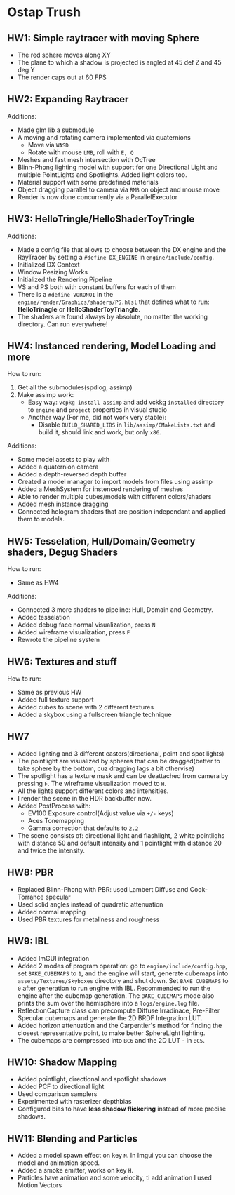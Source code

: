 # Ostap Trush

## HW1: Simple raytracer with moving Sphere
- The red sphere moves along XY
- The plane to which a shadow is projected is angled at 45 def Z and 45 deg Y
- The render caps out at 60 FPS

## HW2: Expanding Raytracer
Additions:
- Made glm lib a submodule
- A moving and rotating camera implemented via quaternions
	- Move via `WASD`
	- Rotate with mouse `LMB`, roll with `E, Q`
- Meshes and fast mesh intersection with OcTree
- Blinn-Phong lighting model with support for one Directional Light and multiple PointLights and Spotlights. Added light colors too.
- Material support with some predefined materials
- Object dragging parallel to camera via `RMB` on object and mouse move
- Render is now done concurrently via a ParallelExecutor

## HW3: HelloTringle/HelloShaderToyTringle
Additions:
- Made a config file that allows to choose between the DX engine and the RayTracer by setting a `#define DX_ENGINE` in `engine/include/config`.
- Initialized DX Context
- Window Resizing Works
- Initialized the Rendering Pipeline
- VS and PS both with constant buffers for each of them
- There is a `#define VORONOI` in the `engine/render/Graphics/shaders/PS.hlsl` that defines what to run: **HelloTrinagle** or **HelloShaderToyTriangle**.
- The shaders are found always by absolute, no matter the working directory. Can run everywhere!

## HW4: Instanced rendering, Model Loading and more
How to run:
1. Get all the submodules(spdlog, assimp)
2. Make assimp work:
	- Easy way: `vcpkg install assimp` and add vckkg `installed` directory to `engine` and `project` properties in visual studio
	- Another way (For me, did not work very stable):
		- Disable `BUILD_SHARED_LIBS` in `lib/assimp/CMakeLists.txt` and build it, should link and work, but only `x86`.

Additions:
- Some model assets to play with
- Added a quaternion camera
- Added a depth-reversed depth buffer
- Created a model manager to import models from files using assimp
- Added a MeshSystem for instenced rendering of meshes
- Able to render multiple cubes/models with different colors/shaders
- Added mesh instance dragging
- Connected hologram shaders that are position independant and applied them to models.

## HW5: Tesselation, Hull/Domain/Geometry shaders, Degug Shaders
How to run:
- Same as HW4

Additions:
- Connected 3 more shaders to pipeline: Hull, Domain and Geometry.
- Added tesselation
- Added debug face normal visualization, press `N`
- Added wireframe visualization, press `F`
- Rewrote the pipeline system

## HW6: Textures and stuff
How to run:
- Same as previous HW
- Added full texture support
- Added cubes to scene with 2 different textures
- Added a skybox using a fullscreen triangle technique

## HW7
- Added lighting and 3 different casters(directional, point and spot lights)
- The pointlight are visualized by spheres that can be dragged(better to take sphere by the bottom, cuz dragging lags a bit othervise)
- The spotlight has a texture mask and can be deattached from camera by pressing `F`. The wireframe visualization moved to `H`.
- All the lights support different colors and intensities.
- I render the scene in the HDR backbuffer now.
- Added PostProcess with:
	- EV100 Exposure control(Adjust value via `+/-` keys)
	- Aces Tonemapping
	- Gamma correction that defaults to `2.2`
- The scene consists of: directional light and flashlight, 2 white pointlighs with distance 50 and
default intensity and 1 pointlight with distance 20 and twice the intensity.

## HW8: PBR
- Replaced Blinn-Phong with PBR: used Lambert Diffuse and Cook-Torrance specular
- Used solid angles instead of quadratic attenuation
- Added normal mapping
- Used PBR textures for metallness and roughness

## HW9: IBL
- Added ImGUI integration
- Added 2 modes of program operation: go to `engine/include/config.hpp`, set `BAKE_CUBEMAPS` to `1`, and the engine will start, generate cubemaps into `assets/Textures/Skyboxes`
directory and shut down. Set `BAKE_CUBEMAPS` to `0` after generation to run engine with IBL. Recommended to run the engine after the cubemap generation.
The `BAKE_CUBEMAPS` mode also prints the sum over the hemisphere into a `logs/engine.log` file.
- ReflectionCapture class can precompute Diffuse Irradinace, Pre-Filter Specular cubemaps and generate the 2D BRDF Integration LUT.
- Added horizon attenuation and the Carpentier's method for finding the closest representative point, to make better SphereLight lighting.
- The cubemaps are compressed into `BC6` and the 2D LUT - in `BC5`.

## HW10: Shadow Mapping
- Added pointlight, directional and spotlight shadows
- Added PCF to directional light
- Used comparison samplers
- Experimented with rasterizer depthbias
- Configured bias to have **less shadow flickering** instead of more precise shadows.

## HW11: Blending and Particles
- Added a model spawn effect on key `N`. In Imgui you can choose the model and animation speed.
- Added a smoke emitter, works on key `H`.
- Particles have animation and some velocity, ti add animation I used Motion Vectors